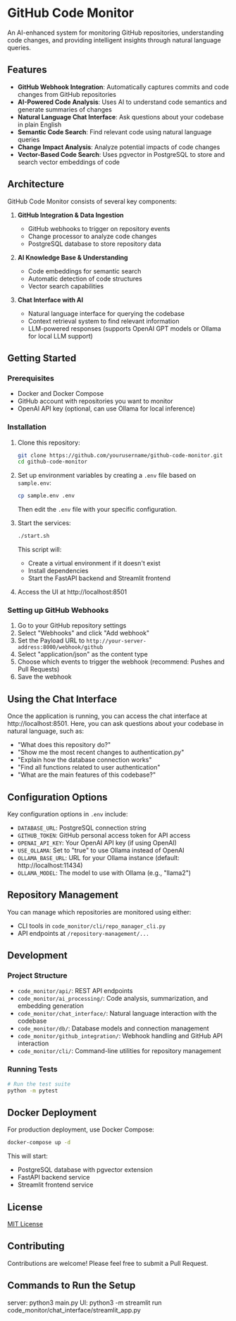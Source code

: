 # GitHub Code Monitor

An AI-enhanced system for monitoring GitHub repositories, understanding code changes, and providing intelligent insights through natural language queries.

## Features

- **GitHub Webhook Integration**: Automatically captures commits and code changes from GitHub repositories
- **AI-Powered Code Analysis**: Uses AI to understand code semantics and generate summaries of changes
- **Natural Language Chat Interface**: Ask questions about your codebase in plain English
- **Semantic Code Search**: Find relevant code using natural language queries
- **Change Impact Analysis**: Analyze potential impacts of code changes
- **Vector-Based Code Search**: Uses pgvector in PostgreSQL to store and search vector embeddings of code

## Architecture

GitHub Code Monitor consists of several key components:

1. **GitHub Integration & Data Ingestion**
   - GitHub webhooks to trigger on repository events
   - Change processor to analyze code changes
   - PostgreSQL database to store repository data

2. **AI Knowledge Base & Understanding**
   - Code embeddings for semantic search
   - Automatic detection of code structures
   - Vector search capabilities

3. **Chat Interface with AI**
   - Natural language interface for querying the codebase
   - Context retrieval system to find relevant information
   - LLM-powered responses (supports OpenAI GPT models or Ollama for local LLM support)

## Getting Started

### Prerequisites

- Docker and Docker Compose
- GitHub account with repositories you want to monitor
- OpenAI API key (optional, can use Ollama for local inference)

### Installation

1. Clone this repository:
   ```bash
   git clone https://github.com/yourusername/github-code-monitor.git
   cd github-code-monitor
   ```

2. Set up environment variables by creating a `.env` file based on `sample.env`:
   ```bash
   cp sample.env .env
   ```
   Then edit the `.env` file with your specific configuration.

3. Start the services:
   ```bash
   ./start.sh
   ```

   This script will:
   - Create a virtual environment if it doesn't exist
   - Install dependencies
   - Start the FastAPI backend and Streamlit frontend

4. Access the UI at http://localhost:8501

### Setting up GitHub Webhooks

1. Go to your GitHub repository settings
2. Select "Webhooks" and click "Add webhook"
3. Set the Payload URL to `http://your-server-address:8000/webhook/github`
4. Select "application/json" as the content type
5. Choose which events to trigger the webhook (recommend: Pushes and Pull Requests)
6. Save the webhook

## Using the Chat Interface

Once the application is running, you can access the chat interface at http://localhost:8501. Here, you can ask questions about your codebase in natural language, such as:

- "What does this repository do?"
- "Show me the most recent changes to authentication.py"
- "Explain how the database connection works"
- "Find all functions related to user authentication"
- "What are the main features of this codebase?"

## Configuration Options

Key configuration options in `.env` include:

- `DATABASE_URL`: PostgreSQL connection string
- `GITHUB_TOKEN`: GitHub personal access token for API access
- `OPENAI_API_KEY`: Your OpenAI API key (if using OpenAI)
- `USE_OLLAMA`: Set to "true" to use Ollama instead of OpenAI
- `OLLAMA_BASE_URL`: URL for your Ollama instance (default: http://localhost:11434)
- `OLLAMA_MODEL`: The model to use with Ollama (e.g., "llama2")

## Repository Management

You can manage which repositories are monitored using either:

- CLI tools in `code_monitor/cli/repo_manager_cli.py`
- API endpoints at `/repository-management/...`

## Development

### Project Structure

- `code_monitor/api/`: REST API endpoints
- `code_monitor/ai_processing/`: Code analysis, summarization, and embedding generation
- `code_monitor/chat_interface/`: Natural language interaction with the codebase
- `code_monitor/db/`: Database models and connection management
- `code_monitor/github_integration/`: Webhook handling and GitHub API interaction
- `code_monitor/cli/`: Command-line utilities for repository management

### Running Tests

```bash
# Run the test suite
python -m pytest
```

## Docker Deployment

For production deployment, use Docker Compose:

```bash
docker-compose up -d
```

This will start:
- PostgreSQL database with pgvector extension
- FastAPI backend service
- Streamlit frontend service

## License

[MIT License](LICENSE)

## Contributing

Contributions are welcome! Please feel free to submit a Pull Request.

## Commands to Run the Setup
server: python3 main.py
UI: python3 -m streamlit run code_monitor/chat_interface/streamlit_app.py
